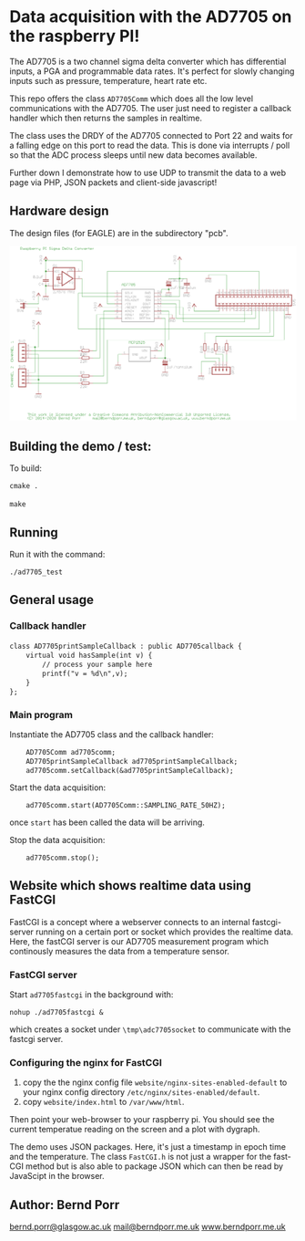 # Data acquisition with the AD7705 on the raspberry PI!

The AD7705 is a two channel sigma delta converter which has
differential inputs, a PGA and programmable data rates. It's
perfect for slowly changing inputs such as pressure, temperature,
heart rate etc.

This repo offers the class `AD7705Comm` which does all the low level
communications with the AD7705. The user just need to register a
callback handler which then returns the samples in realtime.

The class uses the DRDY of the AD7705 connected to Port 22 and
waits for a falling edge on this port to read
the data. This is done via interrupts / poll
so that the ADC process sleeps until new data becomes
available.

Further down I demonstrate how to use UDP to transmit the data to a web
page via PHP, JSON packets and client-side javascript!

## Hardware design

The design files (for EAGLE) are in the subdirectory "pcb".

![alt tag](circuit.png)

## Building the demo / test:

To build:

    cmake .

    make

## Running

Run it with the command:

    ./ad7705_test

## General usage

### Callback handler

```
class AD7705printSampleCallback : public AD7705callback {
	virtual void hasSample(int v) {
		// process your sample here
		printf("v = %d\n",v);
	}
};
```

### Main program

Instantiate the AD7705 class and the callback handler:
```
	AD7705Comm ad7705comm;
	AD7705printSampleCallback ad7705printSampleCallback;
	ad7705comm.setCallback(&ad7705printSampleCallback);
```

Start the data acquisition:
```
	ad7705comm.start(AD7705Comm::SAMPLING_RATE_50HZ);
```
once `start` has been called the data will be arriving.

Stop the data acquisition:
```
	ad7705comm.stop();
```


## Website which shows realtime data using FastCGI

FastCGI is a concept where a webserver connects to an internal
fastcgi-server running on a certain port or socket which provides
the realtime data. Here, the fastCGI server is our AD7705
measurement program which continously measures the data from a
temperature sensor.

### FastCGI server

Start `ad7705fastcgi`
in the background with:
```
nohup ./ad7705fastcgi &
```
which creates a socket under `\tmp\adc7705socket` to communicate with
the fastcgi server.

### Configuring the nginx for FastCGI

 1. copy the the nginx config file `website/nginx-sites-enabled-default` to your
    nginx config directory `/etc/nginx/sites-enabled/default`.
 2. copy `website/index.html` to `/var/www/html`.
 
Then point your web-browser to your raspberry pi. You should see the current
temperatue reading on the screen and a plot with dygraph.

The demo uses JSON packages. Here, it's just a timestamp in epoch time
and the temperature. The class `FastCGI.h` is not just a wrapper for
the fast-CGI method but is also able to package JSON which can then be
read by JavaScipt in the browser.



## Author: Bernd Porr

bernd.porr@glasgow.ac.uk
mail@berndporr.me.uk
www.berndporr.me.uk
